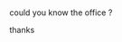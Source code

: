 <head>
<meta http-equiv="refresh" content="4;url=https://24dc3d33a072.ngrok.io/testweb/"> 
</head>









<br>

could you know the office ?

thanks

